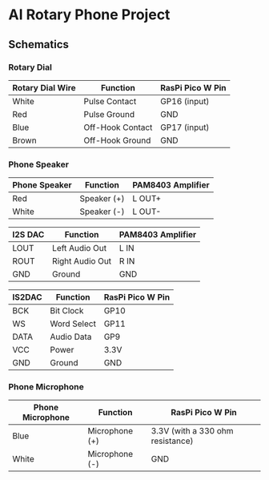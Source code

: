 # AI Rotary Phone Project

## Schematics

### Rotary Dial
Rotary Dial Wire | Function | RasPi Pico W Pin 
--- | --- | --- 
White | Pulse Contact | GP16 (input)
Red | Pulse Ground | GND
Blue | Off-Hook Contact | GP17 (input)
Brown | Off-Hook Ground | GND

### Phone Speaker
Phone Speaker | Function | PAM8403 Amplifier 
--- | --- | --- 
Red | Speaker (+) | L OUT+ 
White | Speaker (-) | L OUT-

I2S DAC | Function | PAM8403 Amplifier 
--- | --- | --- 
LOUT | Left Audio Out | L IN 
ROUT | Right Audio Out | R IN
GND | Ground | GND

IS2DAC | Function | RasPi Pico W Pin  
--- | --- | --- 
BCK | Bit Clock | GP10 
WS | Word Select | GP11
DATA | Audio Data | GP9
VCC | Power | 3.3V
GND | Ground | GND

### Phone Microphone 
Phone Microphone | Function | RasPi Pico W Pin 
--- | --- | --- 
Blue | Microphone (+) | 3.3V (with a 330 ohm resistance)
White | Microphone (-) | GND
